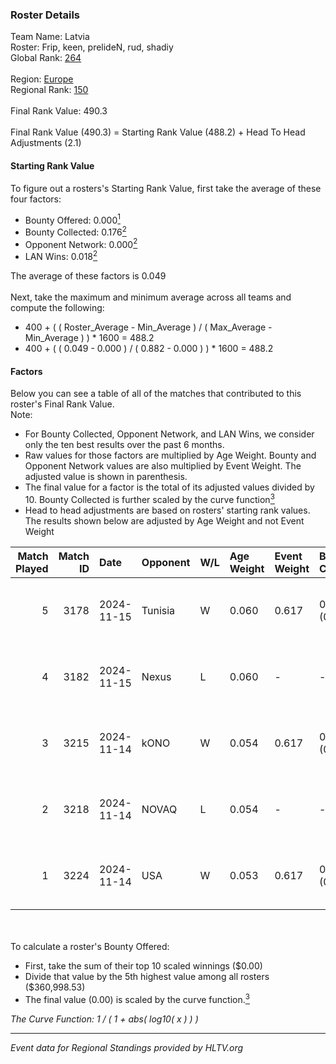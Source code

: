 ### Roster Details<br />
Team Name: Latvia<br />
Roster: Frip, keen, prelideN, rud, shadiy<br />
Global Rank: [264](../../standings_global_2025_05_05.md)<br />
<br />
Region: [Europe]( ../../standings_europe_2025_05_05.md)<br />
Regional Rank: [150]( ../../standings_europe_2025_05_05.md)<br />
<br />
Final Rank Value:  490.3<br />
<br />
Final Rank Value (490.3) = Starting Rank Value (488.2) + Head To Head Adjustments (2.1)<br />

#### Starting Rank Value<br />
To figure out a rosters's Starting Rank Value, first take the average of these four factors:<br />
- Bounty Offered: 0.000[<sup>1</sup>](#table2)
- Bounty Collected: 0.176[<sup>2</sup>](#table1)
- Opponent Network: 0.000[<sup>2</sup>](#table1)
- LAN Wins: 0.018[<sup>2</sup>](#table1)

The average of these factors is 0.049<br />
<br />
Next, take the maximum and minimum average across all teams and compute the following:<br />
- 400 + ( ( Roster_Average - Min_Average ) / ( Max_Average - Min_Average ) ) * 1600 = 488.2
- 400 + ( ( 0.049 - 0.000 ) / ( 0.882 - 0.000 ) ) * 1600 = 488.2


#### Factors<br />
Below you can see a table of all of the matches that contributed to this roster's Final Rank Value.<br />
Note:<br />

- For Bounty Collected, Opponent Network, and LAN Wins, we consider only the ten best results over the past 6 months.
- Raw values for those factors are multiplied by Age Weight. Bounty and Opponent Network values are also multiplied by Event Weight. The adjusted value is shown in parenthesis.
- The final value for a factor is the total of its adjusted values divided by 10. Bounty Collected is further scaled by the curve function[<sup>3</sup>](#curveFunction)
- Head to head adjustments are based on rosters' starting rank values. The results shown below are adjusted by Age Weight and not Event Weight
<span id="table1"></span><br />


| Match Played | Match ID | Date       | Opponent | W/L | Age Weight | Event Weight | Bounty Collected | Opponent Network | LAN Wins  | H2H Adj. | Roster                            |
| -: | -: | :- | :- | :- | :- | :- | :- | :- | :- | -: | :- |
|            5 |     3178 | 2024-11-15 | Tunisia  | W   | 0.060      | 0.617        | 0.000 (0.000)    | 0.003 (0.000)    | 1 (0.060) |     0.72 | Frip, keen, prelideN, rud, shadiy |
|            4 |     3182 | 2024-11-15 | Nexus    | L   | 0.060      | -            | -                | -                | -         |    -0.11 | Frip, keen, prelideN, rud, shadiy |
|            3 |     3215 | 2024-11-14 | kONO     | W   | 0.054      | 0.617        | 0.006 (0.000)    | 0.116 (0.004)    | 1 (0.054) |     1.21 | Frip, keen, prelideN, rud, shadiy |
|            2 |     3218 | 2024-11-14 | NOVAQ    | L   | 0.054      | -            | -                | -                | -         |    -0.39 | Frip, keen, prelideN, rud, shadiy |
|            1 |     3224 | 2024-11-14 | USA      | W   | 0.053      | 0.617        | 0.000 (0.000)    | 0.000 (0.000)    | 1 (0.053) |     0.64 | Frip, keen, prelideN, rud, shadiy |

<br />
<span id="table2"></span><br />
To calculate a roster's Bounty Offered:<br />

- First, take the sum of their top 10 scaled winnings ($0.00)
- Divide that value by the 5th highest value among all rosters ($360,998.53)
- The final value (0.00) is scaled by the curve function.[<sup>3</sup>](#curveFunction)

<span id="curveFunction"></span>_The Curve Function: 1 / ( 1 + abs( log10( x ) ) )_<br />

---
_Event data for Regional Standings provided by HLTV.org_<br />
